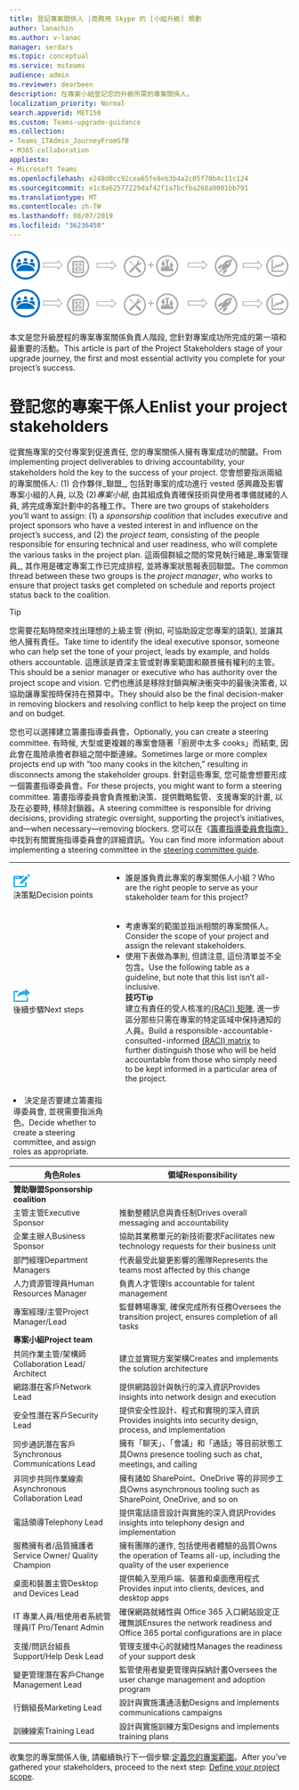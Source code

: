 ```yaml
---
title: 登記專案關係人 |商務用 Skype 的 [小組升級] 規劃
author: lanachin
ms.author: v-lanac
manager: serdars
ms.topic: conceptual
ms.service: msteams
audience: admin
ms.reviewer: dearbeen
description: 在專案小組登記您的升級所需的專案關係人。
localization_priority: Normal
search.appverid: MET150
ms.custom: Teams-upgrade-guidance
ms.collection:
- Teams_ITAdmin_JourneyFromSfB
- M365-collaboration
appliesto:
- Microsoft Teams
ms.openlocfilehash: e248d0cc92cea65fe8eb3b4a2c05f70b4c11c124
ms.sourcegitcommit: e1c8a62577229daf42f1a7bcfba268a9001bb791
ms.translationtype: MT
ms.contentlocale: zh-TW
ms.lasthandoff: 08/07/2019
ms.locfileid: "36236450"
---
```

<span data-ttu-id="ee55d-103">![顯示升級歷程之風險承擔者狀態的圖例](media/upgrade-banner-stakeholders.png "升級歷程階段, 重點是收集您的專案干係人小組")</span><span class="sxs-lookup"><span data-stu-id="ee55d-103">![Illustration showing the stakeholder state of the upgrade journey](media/upgrade-banner-stakeholders.png "Stages of the upgrade journey, with emphasis on gathering your team of project stakeholders")</span></span>

<span data-ttu-id="ee55d-104">本文是您升級歷程的專案專案關係負責人階段, 您針對專案成功所完成的第一項和最重要的活動。</span><span class="sxs-lookup"><span data-stu-id="ee55d-104">This article is part of the Project Stakeholders stage of your upgrade journey, the first and most essential activity you complete for your project’s success.</span></span>

# <a name="enlist-your-project-stakeholders"></a><span data-ttu-id="ee55d-105">登記您的專案干係人</span><span class="sxs-lookup"><span data-stu-id="ee55d-105">Enlist your project stakeholders</span></span>

<span data-ttu-id="ee55d-106">從實施專案的交付專案到促進責任, 您的專案關係人擁有專案成功的關鍵。</span><span class="sxs-lookup"><span data-stu-id="ee55d-106">From implementing project deliverables to driving accountability, your stakeholders hold the key to the success of your project.</span></span> <span data-ttu-id="ee55d-107">您會想要指派兩組的專案關係人: (1) 合作夥伴_聯盟_, 包括對專案的成功進行 vested 感興趣及影響專案小組的人員, 以及 (2)_專案小組_, 由其組成負責確保技術與使用者準備就緒的人員, 將完成專案計劃中的各種工作。</span><span class="sxs-lookup"><span data-stu-id="ee55d-107">There are two groups of stakeholders you’ll want to assign: (1) a _sponsorship coalition_ that includes executive and project sponsors who have a vested interest in and influence on the project’s success, and (2) the _project team_, consisting of the people responsible for ensuring technical and user readiness, who will complete the various tasks in the project plan.</span></span> <span data-ttu-id="ee55d-108">這兩個群組之間的常見執行緒是_專案管理員_, 其作用是確定專案工作已完成排程, 並將專案狀態報表回聯盟。</span><span class="sxs-lookup"><span data-stu-id="ee55d-108">The common thread between these two groups is the _project manager_, who works to ensure that project tasks get completed on schedule and reports project status back to the coalition.</span></span>

> [!Tip]
> <span data-ttu-id="ee55d-109">您需要花點時間來找出理想的上級主管 (例如, 可協助設定您專案的語氣), 並讓其他人擁有責任。</span><span class="sxs-lookup"><span data-stu-id="ee55d-109">Take time to identify the ideal executive sponsor, someone who can help set the tone of your project, leads by example, and holds others accountable.</span></span> <span data-ttu-id="ee55d-110">這應該是資深主管或對專案範圍和願景擁有權利的主管。</span><span class="sxs-lookup"><span data-stu-id="ee55d-110">This should be a senior manager or executive who has authority over the project scope and vision.</span></span> <span data-ttu-id="ee55d-111">它們也應該是移除封鎖與解決衝突中的最後決策者, 以協助讓專案按時保持在預算中。</span><span class="sxs-lookup"><span data-stu-id="ee55d-111">They should also be the final decision-maker in removing blockers and resolving conflict to help keep the project on time and on budget.</span></span>

<span data-ttu-id="ee55d-112">您也可以選擇建立籌畫指導委員會。</span><span class="sxs-lookup"><span data-stu-id="ee55d-112">Optionally, you can create a steering committee.</span></span> <span data-ttu-id="ee55d-113">有時候, 大型或更複雜的專案會隨著「廚房中太多 cooks」而結束, 因此會在風險承擔者群組之間中斷連線。</span><span class="sxs-lookup"><span data-stu-id="ee55d-113">Sometimes large or more complex projects end up with “too many cooks in the kitchen,” resulting in disconnects among the stakeholder groups.</span></span> <span data-ttu-id="ee55d-114">針對這些專案, 您可能會想要形成一個籌畫指導委員會。</span><span class="sxs-lookup"><span data-stu-id="ee55d-114">For these projects, you might want to form a steering committee.</span></span> <span data-ttu-id="ee55d-115">籌畫指導委員會負責推動決策、提供戰略監管、支援專案的計畫, 以及在必要時, 移除封鎖器。</span><span class="sxs-lookup"><span data-stu-id="ee55d-115">A steering committee is responsible for driving decisions, providing strategic oversight, supporting the project’s initiatives, and—when necessary—removing blockers.</span></span> <span data-ttu-id="ee55d-116">您可以在《[籌畫指導委員會指南》](https://aka.ms/SteeringCommittee)中找到有關實施指導委員會的詳細資訊。</span><span class="sxs-lookup"><span data-stu-id="ee55d-116">You can find more information about implementing a steering committee in the [steering committee guide](https://aka.ms/SteeringCommittee).</span></span>

| | |
|---|---|
| ![描述決策點的圖示](media/audio_conferencing_image7.png) <br/><span data-ttu-id="ee55d-118">決策點</span><span class="sxs-lookup"><span data-stu-id="ee55d-118">Decision points</span></span> | <ul><li><span data-ttu-id="ee55d-119">誰是誰負責此專案的專案關係人小組？</span><span class="sxs-lookup"><span data-stu-id="ee55d-119">Who are the right people to serve as your stakeholder team for this project?</span></span></li></ul> |
| ![描述後續步驟的圖示](media/audio_conferencing_image9.png)<br/><span data-ttu-id="ee55d-121">後續步驟</span><span class="sxs-lookup"><span data-stu-id="ee55d-121">Next steps</span></span> | <ul><li><span data-ttu-id="ee55d-122">考慮專案的範圍並指派相關的專案關係人。</span><span class="sxs-lookup"><span data-stu-id="ee55d-122">Consider the scope of your project and assign the relevant stakeholders.</span></span></li><li><span data-ttu-id="ee55d-123">使用下表做為準則, 但請注意, 這份清單並不全包含。</span><span class="sxs-lookup"><span data-stu-id="ee55d-123">Use the following table as a guideline, but note that this list isn’t all-inclusive.</span></span><br><span data-ttu-id="ee55d-124"><strong>技巧</strong></span><span class="sxs-lookup"><span data-stu-id="ee55d-124"><strong>Tip</strong></span></span><br><span data-ttu-id="ee55d-125">建立有責任的受人核准的[(RACI) 矩陣](https://en.wikipedia.org/wiki/Responsibility_assignment_matrix), 進一步區分那些只需在專案的特定區域中保持通知的人員。</span><span class="sxs-lookup"><span data-stu-id="ee55d-125">Build a responsible-accountable-consulted-informed [(RACI) matrix](https://en.wikipedia.org/wiki/Responsibility_assignment_matrix) to further distinguish those who will be held accountable from those who simply need to be kept informed in a particular area of the project.</span></span></li> |
| <li><span data-ttu-id="ee55d-126">決定是否要建立籌畫指導委員會, 並視需要指派角色。</span><span class="sxs-lookup"><span data-stu-id="ee55d-126">Decide whether to create a steering committee, and assign roles as appropriate.</span></span></li></ul> | |

| <span data-ttu-id="ee55d-127">角色</span><span class="sxs-lookup"><span data-stu-id="ee55d-127">Roles</span></span> | <span data-ttu-id="ee55d-128">領域</span><span class="sxs-lookup"><span data-stu-id="ee55d-128">Responsibility</span></span> |
|---|---|
| <span data-ttu-id="ee55d-129">**贊助聯盟**</span><span class="sxs-lookup"><span data-stu-id="ee55d-129">**Sponsorship coalition**</span></span> | |
| <span data-ttu-id="ee55d-130">主管主管</span><span class="sxs-lookup"><span data-stu-id="ee55d-130">Executive Sponsor</span></span> | <span data-ttu-id="ee55d-131">推動整體訊息與責任制</span><span class="sxs-lookup"><span data-stu-id="ee55d-131">Drives overall messaging and accountability</span></span> |
| <span data-ttu-id="ee55d-132">企業主辦人</span><span class="sxs-lookup"><span data-stu-id="ee55d-132">Business Sponsor</span></span> | <span data-ttu-id="ee55d-133">協助其業務單元的新技術要求</span><span class="sxs-lookup"><span data-stu-id="ee55d-133">Facilitates new technology requests for their business unit</span></span> |
| <span data-ttu-id="ee55d-134">部門經理</span><span class="sxs-lookup"><span data-stu-id="ee55d-134">Department Managers</span></span> | <span data-ttu-id="ee55d-135">代表最受此變更影響的團隊</span><span class="sxs-lookup"><span data-stu-id="ee55d-135">Represents the teams most affected by this change</span></span> |
| <span data-ttu-id="ee55d-136">人力資源管理員</span><span class="sxs-lookup"><span data-stu-id="ee55d-136">Human Resources Manager</span></span> | <span data-ttu-id="ee55d-137">負責人才管理</span><span class="sxs-lookup"><span data-stu-id="ee55d-137">Is accountable for talent management</span></span> |
| <span data-ttu-id="ee55d-138">專案經理/主管</span><span class="sxs-lookup"><span data-stu-id="ee55d-138">Project Manager/Lead</span></span> | <span data-ttu-id="ee55d-139">監督轉場專案, 確保完成所有任務</span><span class="sxs-lookup"><span data-stu-id="ee55d-139">Oversees the transition project, ensures completion of all tasks</span></span> |
| <span data-ttu-id="ee55d-140">**專案小組**</span><span class="sxs-lookup"><span data-stu-id="ee55d-140">**Project team**</span></span> | |
| <span data-ttu-id="ee55d-141">共同作業主管/架構師</span><span class="sxs-lookup"><span data-stu-id="ee55d-141">Collaboration Lead/ Architect</span></span> | <span data-ttu-id="ee55d-142">建立並實現方案架構</span><span class="sxs-lookup"><span data-stu-id="ee55d-142">Creates and implements the solution architecture</span></span> |
| <span data-ttu-id="ee55d-143">網路潛在客戶</span><span class="sxs-lookup"><span data-stu-id="ee55d-143">Network Lead</span></span> | <span data-ttu-id="ee55d-144">提供網路設計與執行的深入資訊</span><span class="sxs-lookup"><span data-stu-id="ee55d-144">Provides insights into network design and execution</span></span> |
| <span data-ttu-id="ee55d-145">安全性潛在客戶</span><span class="sxs-lookup"><span data-stu-id="ee55d-145">Security Lead</span></span> | <span data-ttu-id="ee55d-146">提供安全性設計、程式和實現的深入資訊</span><span class="sxs-lookup"><span data-stu-id="ee55d-146">Provides insights into security design, process, and implementation</span></span> |
| <span data-ttu-id="ee55d-147">同步通訊潛在客戶</span><span class="sxs-lookup"><span data-stu-id="ee55d-147">Synchronous Communications Lead</span></span> | <span data-ttu-id="ee55d-148">擁有「聊天」、「會議」和「通話」等目前狀態工具</span><span class="sxs-lookup"><span data-stu-id="ee55d-148">Owns presence tooling such as chat, meetings, and calling</span></span> |
| <span data-ttu-id="ee55d-149">非同步共同作業線索</span><span class="sxs-lookup"><span data-stu-id="ee55d-149">Asynchronous Collaboration Lead</span></span> | <span data-ttu-id="ee55d-150">擁有諸如 SharePoint、OneDrive 等的非同步工具</span><span class="sxs-lookup"><span data-stu-id="ee55d-150">Owns asynchronous tooling such as SharePoint, OneDrive, and so on</span></span> |
| <span data-ttu-id="ee55d-151">電話領導</span><span class="sxs-lookup"><span data-stu-id="ee55d-151">Telephony Lead</span></span> | <span data-ttu-id="ee55d-152">提供電話語音設計與實施的深入資訊</span><span class="sxs-lookup"><span data-stu-id="ee55d-152">Provides insights into telephony design and implementation</span></span> |
| <span data-ttu-id="ee55d-153">服務擁有者/品質擁護者</span><span class="sxs-lookup"><span data-stu-id="ee55d-153">Service Owner/ Quality Champion</span></span> | <span data-ttu-id="ee55d-154">擁有團隊的運作, 包括使用者體驗的品質</span><span class="sxs-lookup"><span data-stu-id="ee55d-154">Owns the operation of Teams all-up, including the quality of the user experience</span></span> |
| <span data-ttu-id="ee55d-155">桌面和裝置主管</span><span class="sxs-lookup"><span data-stu-id="ee55d-155">Desktop and Devices Lead</span></span> | <span data-ttu-id="ee55d-156">提供輸入至用戶端、裝置和桌面應用程式</span><span class="sxs-lookup"><span data-stu-id="ee55d-156">Provides input into clients, devices, and desktop apps</span></span> |
| <span data-ttu-id="ee55d-157">IT 專業人員/租使用者系統管理員</span><span class="sxs-lookup"><span data-stu-id="ee55d-157">IT Pro/Tenant Admin</span></span> | <span data-ttu-id="ee55d-158">確保網路就緒性與 Office 365 入口網站設定正確無誤</span><span class="sxs-lookup"><span data-stu-id="ee55d-158">Ensures the network readiness and Office 365 portal configurations are in place</span></span> |
| <span data-ttu-id="ee55d-159">支援/問訊台組長</span><span class="sxs-lookup"><span data-stu-id="ee55d-159">Support/Help Desk Lead</span></span> | <span data-ttu-id="ee55d-160">管理支援中心的就緒性</span><span class="sxs-lookup"><span data-stu-id="ee55d-160">Manages the readiness of your support desk</span></span> |
| <span data-ttu-id="ee55d-161">變更管理潛在客戶</span><span class="sxs-lookup"><span data-stu-id="ee55d-161">Change Management Lead</span></span> | <span data-ttu-id="ee55d-162">監管使用者變更管理與採納計畫</span><span class="sxs-lookup"><span data-stu-id="ee55d-162">Oversees the user change management and adoption program</span></span> |
| <span data-ttu-id="ee55d-163">行銷組長</span><span class="sxs-lookup"><span data-stu-id="ee55d-163">Marketing Lead</span></span> | <span data-ttu-id="ee55d-164">設計與實施溝通活動</span><span class="sxs-lookup"><span data-stu-id="ee55d-164">Designs and implements communications campaigns</span></span> |
| <span data-ttu-id="ee55d-165">訓練線索</span><span class="sxs-lookup"><span data-stu-id="ee55d-165">Training Lead</span></span> | <span data-ttu-id="ee55d-166">設計與實施訓練方案</span><span class="sxs-lookup"><span data-stu-id="ee55d-166">Designs and implements training plans</span></span> |

<span data-ttu-id="ee55d-167">收集您的專案關係人後, 請繼續執行下一個步驟:[定義您的專案範圍](https://aka.ms/SkypetoTeams-Scope)。</span><span class="sxs-lookup"><span data-stu-id="ee55d-167">After you’ve gathered your stakeholders, proceed to the next step: [Define your project scope](https://aka.ms/SkypetoTeams-Scope).</span></span>
